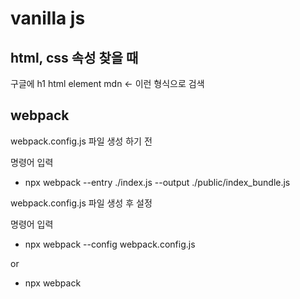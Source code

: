 # vanilla js


## html, css 속성 찾을 때

구글에 h1 html element mdn  <- 이런 형식으로 검색


## webpack


webpack.config.js 파일 생성 하기 전


명령어 입력

-  npx webpack --entry ./index.js --output ./public/index_bundle.js 


webpack.config.js 파일 생성 후 설정

명령어 입력
- npx webpack --config webpack.config.js

or 

- npx webpack 